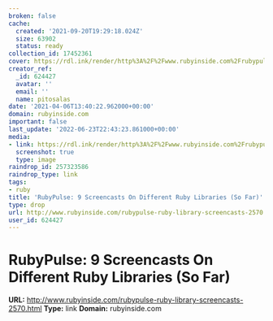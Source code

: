 ```yaml
---
broken: false
cache:
  created: '2021-09-20T19:29:18.024Z'
  size: 63902
  status: ready
collection_id: 17452361
cover: https://rdl.ink/render/http%3A%2F%2Fwww.rubyinside.com%2Frubypulse-ruby-library-screencasts-2570.html
creator_ref:
  _id: 624427
  avatar: ''
  email: ''
  name: pitosalas
date: '2021-04-06T13:40:22.962000+00:00'
domain: rubyinside.com
important: false
last_update: '2022-06-23T22:43:23.861000+00:00'
media:
- link: https://rdl.ink/render/http%3A%2F%2Fwww.rubyinside.com%2Frubypulse-ruby-library-screencasts-2570.html
  screenshot: true
  type: image
raindrop_id: 257323586
raindrop_type: link
tags:
- ruby
title: 'RubyPulse: 9 Screencasts On Different Ruby Libraries (So Far)'
type: drop
url: http://www.rubyinside.com/rubypulse-ruby-library-screencasts-2570.html
user_id: 624427
---
```


# RubyPulse: 9 Screencasts On Different Ruby Libraries (So Far)

**URL:** http://www.rubyinside.com/rubypulse-ruby-library-screencasts-2570.html
**Type:** link
**Domain:** rubyinside.com
